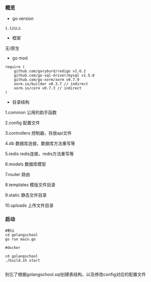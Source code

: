 ### 概览

- go version 

```1.12以上```

- 框架

无/原生

- go mod 

```
require (
	github.com/garyburd/redigo v1.6.2
	github.com/go-sql-driver/mysql v1.5.0
	github.com/go-xorm/xorm v0.7.9
	xorm.io/builder v0.3.7 // indirect
	xorm.io/core v0.7.3 // indirect
)
```
- 目录结构

1.common 公用的助手函数

2.config 配置文件

3.controllers 控制器，存放api文件

4.db 数据库连接，数据库方法重写等

5.redis redis连接，redis方法重写等

6.models 数据库模型

7.router 路由

8.templates 模版文件目录

9.static 静态文件目录

10.uploads 上传文件目录



### 启动

```
#默认
cd golangschool
go run main.go

#docker

cd golangschool
./build.sh start


```
别忘了根据golangschool.sql创建表结构，以及修改config对应的配置文件





